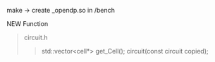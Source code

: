 make -> create _opendp.so in /bench

NEW Function  
>circuit.h
>>std::vector<cell*> get_Cell();
>>circuit(const circuit copied);
